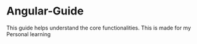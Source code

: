 # Angular-Guide
This guide helps understand the core functionalities. This is made for my Personal learning 
